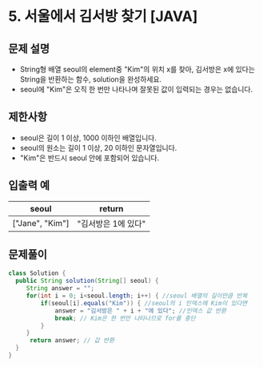 # 5. 서울에서 김서방 찾기 [JAVA]

## 문제 설명

- String형 배열 seoul의 element중 "Kim"의 위치 x를 찾아, 김서방은 x에 있다는      
  String을 반환하는 함수, solution을 완성하세요.  
- seoul에 "Kim"은 오직 한 번만 나타나며 잘못된 값이 입력되는 경우는 없습니다.


## 제한사항
- seoul은 길이 1 이상, 1000 이하인 배열입니다.
- seoul의 원소는 길이 1 이상, 20 이하인 문자열입니다.
- "Kim"은 반드시 seoul 안에 포함되어 있습니다.

## 입출력 예
seoul |	return
--- | ---
["Jane", "Kim"] |	"김서방은 1에 있다"

## 문제풀이
```java
class Solution {
  public String solution(String[] seoul) {
     String answer = "";
     for(int i = 0; i<seoul.length; i++) { //seoul 배열의 길이만큼 반복
         if(seoul[i].equals("Kim")) { //seoul의 i 인덱스에 Kim이 있다면
             answer = "김서방은 " + i + "에 있다"; //인덱스 값 반환
             break; // Kim은 한 번만 나타나므로 for를 중단
         }
     }
      return answer; // 값 반환
  }
}
```

